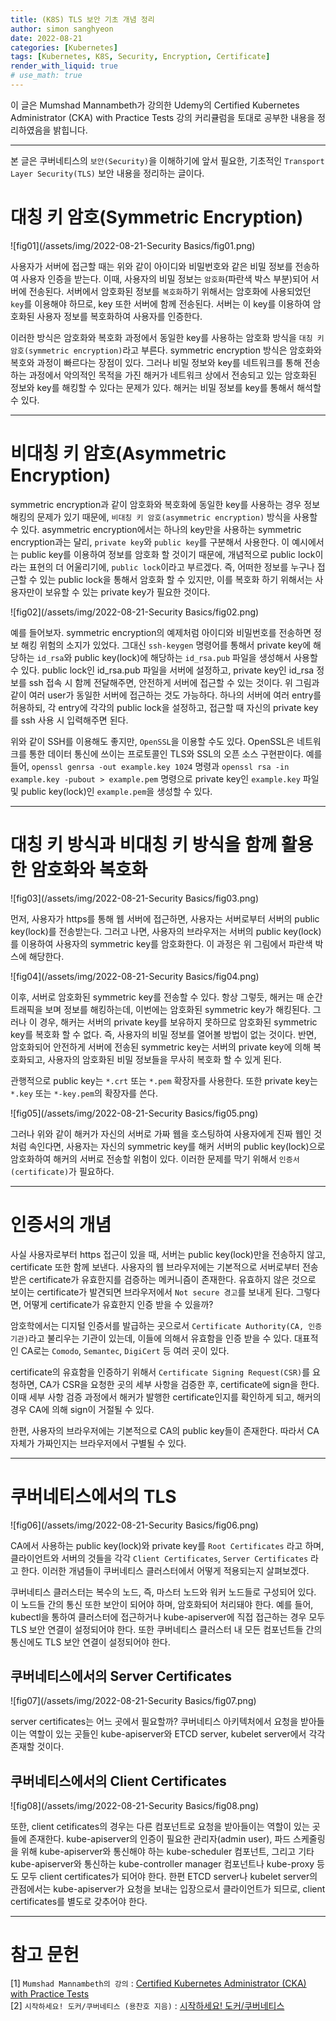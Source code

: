 ```yaml
---
title: (K8S) TLS 보안 기초 개념 정리
author: simon sanghyeon
date: 2022-08-21
categories: [Kubernetes]
tags: [Kubernetes, K8S, Security, Encryption, Certificate]
render_with_liquid: true
# use_math: true
---
```

이 글은 Mumshad Mannambeth가 강의한 Udemy의 Certified Kubernetes Administrator (CKA) with Practice Tests 강의 커리큘럼을 토대로 공부한 내용을 정리하였음을 밝힙니다.

---
본 글은 쿠버네티스의 `보안(Security)`을 이해하기에 앞서 필요한, 기초적인 `Transport Layer Security(TLS)` 보안 내용을 정리하는 글이다.

# 대칭 키 암호(Symmetric Encryption)

![fig01](/assets/img/2022-08-21-Security Basics/fig01.png)

사용자가 서버에 접근할 때는 위와 같이 아이디와 비밀번호와 같은 비밀 정보를 전송하여 사용자 인증을 받는다. 이때, 사용자의 비밀 정보는 `암호화`(파란색 박스 부분)되어 서버에 전송된다. 서버에서 암호화된 정보를 `복호화`하기 위해서는 암호화에 사용되었던 `key`를 이용해야 하므로, key 또한 서버에 함께 전송된다. 서버는 이 key를 이용하여 암호화된 사용자 정보를 복호화하여 사용자를 인증한다.

이러한 방식은 암호화와 복호화 과정에서 동일한 key를 사용하는 암호화 방식을 `대칭 키 암호(symmetric encryption)`라고 부른다. symmetric encryption 방식은 암호화와 복호와 과정이 빠르다는 장점이 있다. 그러나 비밀 정보와 key를 네트워크를 통해 전송하는 과정에서 악의적인 목적을 가진 해커가 네트워크 상에서 전송되고 있는 암호화된 정보와 key를 해킹할 수 있다는 문제가 있다. 해커는 비밀 정보를 key를 통해서 해석할 수 있다.

---
# 비대칭 키 암호(Asymmetric Encryption)
symmetric encryption과 같이 암호화와 복호화에 동일한 key를 사용하는 경우 정보 해킹의 문제가 있기 때문에, `비대칭 키 암호(asymmetric encryption)` 방식을 사용할 수 있다. asymmetric encryption에서는 하나의 key만을 사용하는 symmetric encryption과는 달리, `private key`와 `public key`를 구분해서 사용한다. 이 예시에서는 public key를 이용하여 정보를 암호화 할 것이기 때문에, 개념적으로 public lock이라는 표현의 더 어울리기에, `public lock`이라고 부르겠다. 즉, 어떠한 정보를 누구나 접근할 수 있는 public lock을 통해서 암호화 할 수 있지만, 이를 복호화 하기 위해서는 사용자만이 보유할 수 있는 private key가 필요한 것이다.

![fig02](/assets/img/2022-08-21-Security Basics/fig02.png)

예를 들어보자. symmetric encryption의 예제처럼 아이디와 비밀번호를 전송하면 정보 해킹 위험의 소지가 있었다. 그대신 `ssh-keygen` 명령어를 통해서 private key에 해당하는 `id_rsa`와 public key(lock)에 해당하는 `id_rsa.pub` 파일을 생성해서 사용할 수 있다. public lock인 id_rsa.pub 파일을 서버에 설정하고, private key인 id_rsa 정보를 ssh 접속 시 함께 전달해주면, 안전하게 서버에 접근할 수 있는 것이다. 위 그림과 같이 여러 user가 동일한 서버에 접근하는 것도 가능하다. 하나의 서버에 여러 entry를 허용하되, 각 entry에 각각의 public lock을 설정하고, 접근할 때 자신의 private key를 ssh 사용 시 입력해주면 된다.

위와 같이 SSH를 이용해도 좋지만, `OpenSSL`을 이용할 수도 있다. OpenSSL은 네트워크를 통한 데이터 통신에 쓰이는 프로토콜인 TLS와 SSL의 오픈 소스 구현판이다. 예를 들어, `openssl genrsa -out example.key 1024` 명령과 `openssl rsa -in example.key -pubout > example.pem` 명령으로 private key인 `example.key` 파일 및 public key(lock)인 `example.pem`을 생성할 수 있다.

---
# 대칭 키 방식과 비대칭 키 방식을 함께 활용한 암호화와 복호화
![fig03](/assets/img/2022-08-21-Security Basics/fig03.png)

먼저, 사용자가 https를 통해 웹 서버에 접근하면, 사용자는 서버로부터 서버의 public key(lock)를 전송받는다. 그러고 나면, 사용자의 브라우저는 서버의 public key(lock)를 이용하여 사용자의 symmetric key를 암호화한다. 이 과정은 위 그림에서 파란색 박스에 해당한다.

![fig04](/assets/img/2022-08-21-Security Basics/fig04.png)

이후, 서버로 암호화된 symmetric key를 전송할 수 있다. 항상 그렇듯, 해커는 매 순간 트래픽을 보며 정보를 해킹하는데, 이번에는 암호화된 symmetric key가 해킹된다. 그러나 이 경우, 해커는 서버의 private key를 보유하지 못하므로 암호화된 symmetric key를 복호화 할 수 없다. 즉, 사용자의 비밀 정보를 열어볼 방법이 없는 것이다. 반면, 암호화되어 안전하게 서버에 전송된 symmetric key는 서버의 private key에 의해 복호화되고, 사용자의 암호화된 비밀 정보들을 무사히 복호화 할 수 있게 된다.

관행적으로 public key는 `*.crt` 또는 `*.pem` 확장자를 사용한다. 또한 private key는 `*.key` 또는 `*-key.pem`의 확장자를 쓴다.

![fig05](/assets/img/2022-08-21-Security Basics/fig05.png)

그러나 위와 같이 해커가 자신의 서버로 가짜 웹을 호스팅하여 사용자에게 진짜 웹인 것처럼 속인다면, 사용자는 자신의 symmetric key를 해커 서버의 public key(lock)으로 암호화하여 해커의 서버로 전송할 위험이 있다. 이러한 문제를 막기 위해서 `인증서(certificate)`가 필요하다.

---
# 인증서의 개념
사실 사용자로부터 https 접근이 있을 때, 서버는 public key(lock)만을 전송하지 않고, certificate 또한 함께 보낸다. 사용자의 웹 브라우저에는 기본적으로 서버로부터 전송받은 certificate가 유효한지를 검증하는 메커니즘이 존재한다. 유효하지 않은 것으로 보이는 certificate가 발견되면 브라우저에서 `Not secure 경고`를 보내게 된다. 그렇다면, 어떻게 certificate가 유효한지 인증 받을 수 있을까?

암호학에서는 디지털 인증서를 발급하는 곳으로서 `Certificate Authority(CA, 인증 기관)`라고 불리우는 기관이 있는데, 이들에 의해서 유효함을 인증 받을 수 있다. 대표적인 CA로는 `Comodo`, `Semantec`, `DigiCert` 등 여러 곳이 있다.

certificate의 유효함을 인증하기 위해서 `Certificate Signing Request(CSR)`를 요청하면, CA가 CSR을 요청한 곳의 세부 사항을 검증한 후, certificate에 sign을 한다. 이때 세부 사항 검증 과정에서 해커가 발행한 certificate인지를 확인하게 되고, 해커의 경우 CA에 의해 sign이 거절될 수 있다.

한편, 사용자의 브라우저에는 기본적으로 CA의 public key들이 존재한다. 따라서 CA 자체가 가짜인지는 브라우저에서 구별될 수 있다.

---
# 쿠버네티스에서의 TLS

![fig06](/assets/img/2022-08-21-Security Basics/fig06.png)

CA에서 사용하는 public key(lock)와 private key를 `Root Certificates` 라고 하며, 클라이언트와 서버의 것들을 각각 `Client Certificates`, `Server Certificates` 라고 한다. 이러한 개념들이 쿠버네티스 클러스터에서 어떻게 적용되는지 살펴보겠다.

쿠버네티스 클러스터는 복수의 노드, 즉, 마스터 노드와 워커 노드들로 구성되어 있다. 이 노드들 간의 통신 또한 보안이 되어야 하며, 암호화되어 처리돼야 한다. 예를 들어, kubectl을 통하여 클러스터에 접근하거나 kube-apiserver에 직접 접근하는 경우 모두 TLS 보안 연결이 설정되어야 한다. 또한 쿠버네티스 클러스터 내 모든 컴포넌트들 간의 통신에도 TLS 보안 연결이 설정되어야 한다.

## 쿠버네티스에서의 Server Certificates

![fig07](/assets/img/2022-08-21-Security Basics/fig07.png)

server certificates는 어느 곳에서 필요할까? 쿠버네티스 아키텍처에서 요청을 받아들이는 역할이 있는 곳들인 kube-apiserver와 ETCD server, kubelet server에서 각각 존재할 것이다.

## 쿠버네티스에서의 Client Certificates

![fig08](/assets/img/2022-08-21-Security Basics/fig08.png)

또한, client cetificates의 경우는 다른 컴포넌트로 요청을 받아들이는 역할이 있는 곳들에 존재한다. kube-apiserver의 인증이 필요한 관리자(admin user), 파드 스케줄링을 위해 kube-apiserver와 통신해야 하는 kube-scheduler 컴포넌트, 그리고 기타 kube-apiserver와 통신하는 kube-controller manager 컴포넌트나 kube-proxy 등도 모두 client certificates가 되어야 한다. 한편 ETCD server나 kubelet server의 관점에서는 kube-apiserver가 요청을 보내는 입장으로서 클라이언트가 되므로, client certificates를 별도로 갖추어야 한다.

---
# 참고 문헌

[1] `Mumshad Mannambeth의 강의` : [Certified Kubernetes Administrator (CKA) with Practice Tests](https://www.udemy.com/course/certified-kubernetes-administrator-with-practice-tests/)<br>
[2] `시작하세요! 도커/쿠버네티스 (용찬호 지음)` : [시작하세요! 도커/쿠버네티스](http://www.yes24.com/Product/Goods/84927385)<br>
